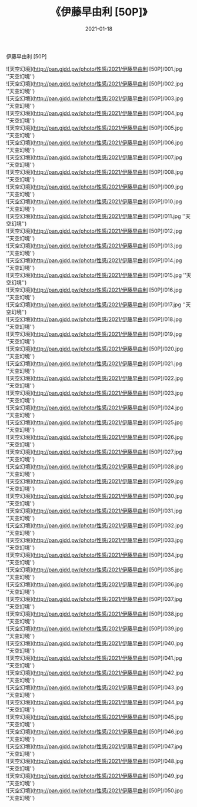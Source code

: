 ﻿---
layout: post
title:  《伊藤早由利 [50P]》
date:   2021-01-18
img: http://pan.gjdd.pw/photo/性感/2021/伊藤早由利 [50P]/000.jpg
categories: [美女, 性感, 泳衣]
---

伊藤早由利 [50P]



![天空幻境](http://pan.gjdd.pw/photo/性感/2021/伊藤早由利 [50P]/001.jpg ''天空幻境'') <br>
![天空幻境](http://pan.gjdd.pw/photo/性感/2021/伊藤早由利 [50P]/002.jpg ''天空幻境'') <br>
![天空幻境](http://pan.gjdd.pw/photo/性感/2021/伊藤早由利 [50P]/003.jpg ''天空幻境'') <br>
![天空幻境](http://pan.gjdd.pw/photo/性感/2021/伊藤早由利 [50P]/004.jpg ''天空幻境'') <br>
![天空幻境](http://pan.gjdd.pw/photo/性感/2021/伊藤早由利 [50P]/005.jpg ''天空幻境'') <br>
![天空幻境](http://pan.gjdd.pw/photo/性感/2021/伊藤早由利 [50P]/006.jpg ''天空幻境'') <br>
![天空幻境](http://pan.gjdd.pw/photo/性感/2021/伊藤早由利 [50P]/007.jpg ''天空幻境'') <br>
![天空幻境](http://pan.gjdd.pw/photo/性感/2021/伊藤早由利 [50P]/008.jpg ''天空幻境'') <br>
![天空幻境](http://pan.gjdd.pw/photo/性感/2021/伊藤早由利 [50P]/009.jpg ''天空幻境'') <br>
![天空幻境](http://pan.gjdd.pw/photo/性感/2021/伊藤早由利 [50P]/010.jpg ''天空幻境'') <br>
![天空幻境](http://pan.gjdd.pw/photo/性感/2021/伊藤早由利 [50P]/011.jpg ''天空幻境'') <br>
![天空幻境](http://pan.gjdd.pw/photo/性感/2021/伊藤早由利 [50P]/012.jpg ''天空幻境'') <br>
![天空幻境](http://pan.gjdd.pw/photo/性感/2021/伊藤早由利 [50P]/013.jpg ''天空幻境'') <br>
![天空幻境](http://pan.gjdd.pw/photo/性感/2021/伊藤早由利 [50P]/014.jpg ''天空幻境'') <br>
![天空幻境](http://pan.gjdd.pw/photo/性感/2021/伊藤早由利 [50P]/015.jpg ''天空幻境'') <br>
![天空幻境](http://pan.gjdd.pw/photo/性感/2021/伊藤早由利 [50P]/016.jpg ''天空幻境'') <br>
![天空幻境](http://pan.gjdd.pw/photo/性感/2021/伊藤早由利 [50P]/017.jpg ''天空幻境'') <br>
![天空幻境](http://pan.gjdd.pw/photo/性感/2021/伊藤早由利 [50P]/018.jpg ''天空幻境'') <br>
![天空幻境](http://pan.gjdd.pw/photo/性感/2021/伊藤早由利 [50P]/019.jpg ''天空幻境'') <br>
![天空幻境](http://pan.gjdd.pw/photo/性感/2021/伊藤早由利 [50P]/020.jpg ''天空幻境'') <br>
![天空幻境](http://pan.gjdd.pw/photo/性感/2021/伊藤早由利 [50P]/021.jpg ''天空幻境'') <br>
![天空幻境](http://pan.gjdd.pw/photo/性感/2021/伊藤早由利 [50P]/022.jpg ''天空幻境'') <br>
![天空幻境](http://pan.gjdd.pw/photo/性感/2021/伊藤早由利 [50P]/023.jpg ''天空幻境'') <br>
![天空幻境](http://pan.gjdd.pw/photo/性感/2021/伊藤早由利 [50P]/024.jpg ''天空幻境'') <br>
![天空幻境](http://pan.gjdd.pw/photo/性感/2021/伊藤早由利 [50P]/025.jpg ''天空幻境'') <br>
![天空幻境](http://pan.gjdd.pw/photo/性感/2021/伊藤早由利 [50P]/026.jpg ''天空幻境'') <br>
![天空幻境](http://pan.gjdd.pw/photo/性感/2021/伊藤早由利 [50P]/027.jpg ''天空幻境'') <br>
![天空幻境](http://pan.gjdd.pw/photo/性感/2021/伊藤早由利 [50P]/028.jpg ''天空幻境'') <br>
![天空幻境](http://pan.gjdd.pw/photo/性感/2021/伊藤早由利 [50P]/029.jpg ''天空幻境'') <br>
![天空幻境](http://pan.gjdd.pw/photo/性感/2021/伊藤早由利 [50P]/030.jpg ''天空幻境'') <br>
![天空幻境](http://pan.gjdd.pw/photo/性感/2021/伊藤早由利 [50P]/031.jpg ''天空幻境'') <br>
![天空幻境](http://pan.gjdd.pw/photo/性感/2021/伊藤早由利 [50P]/032.jpg ''天空幻境'') <br>
![天空幻境](http://pan.gjdd.pw/photo/性感/2021/伊藤早由利 [50P]/033.jpg ''天空幻境'') <br>
![天空幻境](http://pan.gjdd.pw/photo/性感/2021/伊藤早由利 [50P]/034.jpg ''天空幻境'') <br>
![天空幻境](http://pan.gjdd.pw/photo/性感/2021/伊藤早由利 [50P]/035.jpg ''天空幻境'') <br>
![天空幻境](http://pan.gjdd.pw/photo/性感/2021/伊藤早由利 [50P]/036.jpg ''天空幻境'') <br>
![天空幻境](http://pan.gjdd.pw/photo/性感/2021/伊藤早由利 [50P]/037.jpg ''天空幻境'') <br>
![天空幻境](http://pan.gjdd.pw/photo/性感/2021/伊藤早由利 [50P]/038.jpg ''天空幻境'') <br>
![天空幻境](http://pan.gjdd.pw/photo/性感/2021/伊藤早由利 [50P]/039.jpg ''天空幻境'') <br>
![天空幻境](http://pan.gjdd.pw/photo/性感/2021/伊藤早由利 [50P]/040.jpg ''天空幻境'') <br>
![天空幻境](http://pan.gjdd.pw/photo/性感/2021/伊藤早由利 [50P]/041.jpg ''天空幻境'') <br>
![天空幻境](http://pan.gjdd.pw/photo/性感/2021/伊藤早由利 [50P]/042.jpg ''天空幻境'') <br>
![天空幻境](http://pan.gjdd.pw/photo/性感/2021/伊藤早由利 [50P]/043.jpg ''天空幻境'') <br>
![天空幻境](http://pan.gjdd.pw/photo/性感/2021/伊藤早由利 [50P]/044.jpg ''天空幻境'') <br>
![天空幻境](http://pan.gjdd.pw/photo/性感/2021/伊藤早由利 [50P]/045.jpg ''天空幻境'') <br>
![天空幻境](http://pan.gjdd.pw/photo/性感/2021/伊藤早由利 [50P]/046.jpg ''天空幻境'') <br>
![天空幻境](http://pan.gjdd.pw/photo/性感/2021/伊藤早由利 [50P]/047.jpg ''天空幻境'') <br>
![天空幻境](http://pan.gjdd.pw/photo/性感/2021/伊藤早由利 [50P]/048.jpg ''天空幻境'') <br>
![天空幻境](http://pan.gjdd.pw/photo/性感/2021/伊藤早由利 [50P]/049.jpg ''天空幻境'') <br>
![天空幻境](http://pan.gjdd.pw/photo/性感/2021/伊藤早由利 [50P]/050.jpg ''天空幻境'') <br>